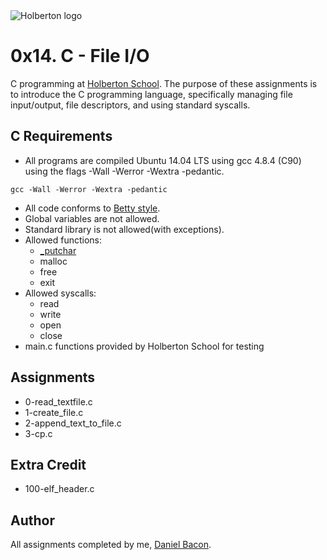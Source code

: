 <img src="https://www.holbertonschool.com/assets/holberton-logo-1cc451260ca3cd297def53f2250a9794810667c7ca7b5fa5879a569a457bf16f.png" alt="Holberton logo">

0x14. C - File I/O
==================
C programming at [Holberton School](https://www.holbertonschool.com). The purpose of these assignments is to introduce the C programming language, specifically managing file input/output, file descriptors, and using standard syscalls.

C Requirements
--------------
* All programs are compiled Ubuntu 14.04 LTS using gcc 4.8.4 (C90) using the flags -Wall -Werror -Wextra -pedantic.
```
gcc -Wall -Werror -Wextra -pedantic
```

* All code conforms to [Betty style](https://github.com/holbertonschool/Betty).
* Global variables are not allowed.
* Standard library is not allowed(with exceptions).
* Allowed functions:
  * [_putchar](https://github.com/holbertonschool/_putchar.c/blob/master/_putchar.c)
  * malloc
  * free
  * exit
* Allowed syscalls:
  * read
  * write
  * open
  * close
* main.c functions provided by Holberton School for testing

Assignments
-----------
* 0-read_textfile.c
* 1-create_file.c
* 2-append_text_to_file.c
* 3-cp.c

Extra Credit
------------
* 100-elf_header.c

Author
------
All assignments completed by me, [Daniel Bacon](https://github.com/dfbacon).
